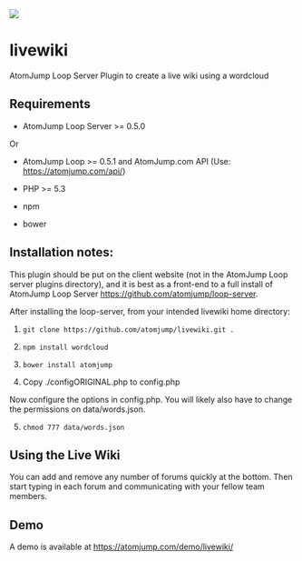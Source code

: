 <img src="https://atomjump.com/images/logo80.png">

# livewiki
AtomJump Loop Server Plugin to create a live wiki using a wordcloud


## Requirements

* AtomJump Loop Server >= 0.5.0

Or

* AtomJump Loop >= 0.5.1 and AtomJump.com API (Use: https://atomjump.com/api/)

* PHP >= 5.3
* npm
* bower


## Installation notes:

This plugin should be put on the client website (not in the AtomJump Loop server plugins directory), and it is best as a front-end to a full install of AtomJump Loop Server https://github.com/atomjump/loop-server. 

After installing the loop-server, from your intended livewiki home directory:

1. `git clone https://github.com/atomjump/livewiki.git .`
        
2. `npm install wordcloud`

3. `bower install atomjump`

4. Copy ./configORIGINAL.php to config.php

Now configure the options in config.php. You will likely also have to change the permissions on data/words.json.

5. `chmod 777 data/words.json`


## Using the Live Wiki

You can add and remove any number of forums quickly at the bottom. Then start typing in each forum and communicating with your fellow
team members.


## Demo

A demo is available at https://atomjump.com/demo/livewiki/
